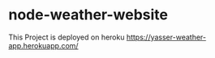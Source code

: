 # node-weather-website
This Project is deployed on heroku
https://yasser-weather-app.herokuapp.com/
